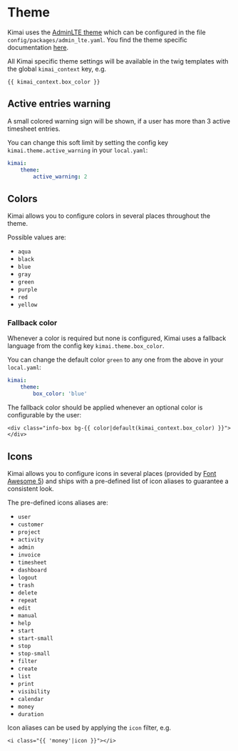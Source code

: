 # Theme

Kimai uses the [AdminLTE theme](https://github.com/kevinpapst/AdminLTEBundle/) which can be configured in the file `config/packages/admin_lte.yaml`. 
You find the theme specific documentation [here](https://github.com/kevinpapst/AdminLTEBundle/blob/master/Resources/docs/configurations.md).

All Kimai specific theme settings will be available in the twig templates with the global `kimai_context` key, e.g.

```twig
{{ kimai_context.box_color }}
``` 

## Active entries warning

A small colored warning sign will be shown, if a user has more than 3 active timesheet entries.

You can change this soft limit by setting the config key `kimai.theme.active_warning` in your `local.yaml`:

```yaml
kimai:
    theme:
        active_warning: 2
```

## Colors

Kimai allows you to configure colors in several places throughout the theme. 

Possible values are:

- `aqua`
- `black`
- `blue`
- `gray`
- `green`
- `purple`
- `red`
- `yellow`

### Fallback color

Whenever a color is required but none is configured, Kimai uses a fallback language from the config key `kimai.theme.box_color`.

You can change the default color `green` to any one from the above in your `local.yaml`:

```yaml
kimai:
    theme:
        box_color: 'blue'
```

The fallback color should be applied whenever an optional color is configurable by the user:

```twig
<div class="info-box bg-{{ color|default(kimai_context.box_color) }}"></div>
```

## Icons

Kimai allows you to configure icons in several places (provided by [Font Awesome 5](https://fontawesome.com/icons)) and ships 
with a pre-defined list of icon aliases to guarantee a consistent look.  

The pre-defined icons aliases are:

- `user`
- `customer`
- `project`
- `activity`
- `admin`
- `invoice`
- `timesheet`
- `dashboard`
- `logout`
- `trash`
- `delete`
- `repeat`
- `edit`
- `manual`
- `help`
- `start`
- `start-small`
- `stop`
- `stop-small`
- `filter`
- `create`
- `list`
- `print`
- `visibility`
- `calendar`
- `money`
- `duration`

Icon aliases can be used by applying the `icon` filter, e.g.

```
<i class="{{ 'money'|icon }}"></i>
```


